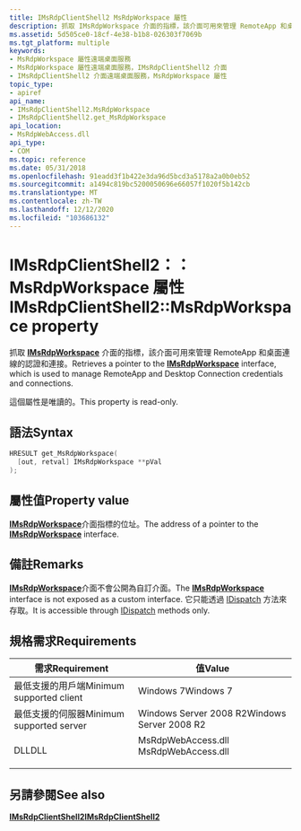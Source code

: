 ```yaml
---
title: IMsRdpClientShell2 MsRdpWorkspace 屬性
description: 抓取 IMsRdpWorkspace 介面的指標，該介面可用來管理 RemoteApp 和桌面連線的認證和連接。
ms.assetid: 5d505ce0-18cf-4e38-b1b8-026303f7069b
ms.tgt_platform: multiple
keywords:
- MsRdpWorkspace 屬性遠端桌面服務
- MsRdpWorkspace 屬性遠端桌面服務，IMsRdpClientShell2 介面
- IMsRdpClientShell2 介面遠端桌面服務，MsRdpWorkspace 屬性
topic_type:
- apiref
api_name:
- IMsRdpClientShell2.MsRdpWorkspace
- IMsRdpClientShell2.get_MsRdpWorkspace
api_location:
- MsRdpWebAccess.dll
api_type:
- COM
ms.topic: reference
ms.date: 05/31/2018
ms.openlocfilehash: 91eadd3f1b422e3da96d5bcd3a5178a2a0b0eb52
ms.sourcegitcommit: a1494c819bc5200050696e66057f1020f5b142cb
ms.translationtype: MT
ms.contentlocale: zh-TW
ms.lasthandoff: 12/12/2020
ms.locfileid: "103686132"
---
```

# <a name="imsrdpclientshell2msrdpworkspace-property"></a><span data-ttu-id="50de9-106">IMsRdpClientShell2：： MsRdpWorkspace 屬性</span><span class="sxs-lookup"><span data-stu-id="50de9-106">IMsRdpClientShell2::MsRdpWorkspace property</span></span>

<span data-ttu-id="50de9-107">抓取 [**IMsRdpWorkspace**](imsrdpworkspace.md) 介面的指標，該介面可用來管理 RemoteApp 和桌面連線的認證和連接。</span><span class="sxs-lookup"><span data-stu-id="50de9-107">Retrieves a pointer to the [**IMsRdpWorkspace**](imsrdpworkspace.md) interface, which is used to manage RemoteApp and Desktop Connection credentials and connections.</span></span>

<span data-ttu-id="50de9-108">這個屬性是唯讀的。</span><span class="sxs-lookup"><span data-stu-id="50de9-108">This property is read-only.</span></span>

## <a name="syntax"></a><span data-ttu-id="50de9-109">語法</span><span class="sxs-lookup"><span data-stu-id="50de9-109">Syntax</span></span>


```C++
HRESULT get_MsRdpWorkspace(
  [out, retval] IMsRdpWorkspace **pVal
);
```



## <a name="property-value"></a><span data-ttu-id="50de9-110">屬性值</span><span class="sxs-lookup"><span data-stu-id="50de9-110">Property value</span></span>

<span data-ttu-id="50de9-111">[**IMsRdpWorkspace**](imsrdpworkspace.md)介面指標的位址。</span><span class="sxs-lookup"><span data-stu-id="50de9-111">The address of a pointer to the [**IMsRdpWorkspace**](imsrdpworkspace.md) interface.</span></span>

## <a name="remarks"></a><span data-ttu-id="50de9-112">備註</span><span class="sxs-lookup"><span data-stu-id="50de9-112">Remarks</span></span>

<span data-ttu-id="50de9-113">[**IMsRdpWorkspace**](imsrdpworkspace.md)介面不會公開為自訂介面。</span><span class="sxs-lookup"><span data-stu-id="50de9-113">The [**IMsRdpWorkspace**](imsrdpworkspace.md) interface is not exposed as a custom interface.</span></span> <span data-ttu-id="50de9-114">它只能透過 [IDispatch](/windows/desktop/com/exposing-methods-through-idispatch) 方法來存取。</span><span class="sxs-lookup"><span data-stu-id="50de9-114">It is accessible through [IDispatch](/windows/desktop/com/exposing-methods-through-idispatch) methods only.</span></span>

## <a name="requirements"></a><span data-ttu-id="50de9-115">規格需求</span><span class="sxs-lookup"><span data-stu-id="50de9-115">Requirements</span></span>



| <span data-ttu-id="50de9-116">需求</span><span class="sxs-lookup"><span data-stu-id="50de9-116">Requirement</span></span> | <span data-ttu-id="50de9-117">值</span><span class="sxs-lookup"><span data-stu-id="50de9-117">Value</span></span> |
|-------------------------------------|-----------------------------------------------------------------------------------------------|
| <span data-ttu-id="50de9-118">最低支援的用戶端</span><span class="sxs-lookup"><span data-stu-id="50de9-118">Minimum supported client</span></span><br/> | <span data-ttu-id="50de9-119">Windows 7</span><span class="sxs-lookup"><span data-stu-id="50de9-119">Windows 7</span></span><br/>                                                                          |
| <span data-ttu-id="50de9-120">最低支援的伺服器</span><span class="sxs-lookup"><span data-stu-id="50de9-120">Minimum supported server</span></span><br/> | <span data-ttu-id="50de9-121">Windows Server 2008 R2</span><span class="sxs-lookup"><span data-stu-id="50de9-121">Windows Server 2008 R2</span></span><br/>                                                             |
| <span data-ttu-id="50de9-122">DLL</span><span class="sxs-lookup"><span data-stu-id="50de9-122">DLL</span></span><br/>                      | <dl> <span data-ttu-id="50de9-123"><dt>MsRdpWebAccess.dll</dt></span><span class="sxs-lookup"><span data-stu-id="50de9-123"><dt>MsRdpWebAccess.dll</dt></span></span> </dl> |



## <a name="see-also"></a><span data-ttu-id="50de9-124">另請參閱</span><span class="sxs-lookup"><span data-stu-id="50de9-124">See also</span></span>

<dl> <dt>

[<span data-ttu-id="50de9-125">**IMsRdpClientShell2**</span><span class="sxs-lookup"><span data-stu-id="50de9-125">**IMsRdpClientShell2**</span></span>](imsrdpclientshell2.md)
</dt> </dl>

 

